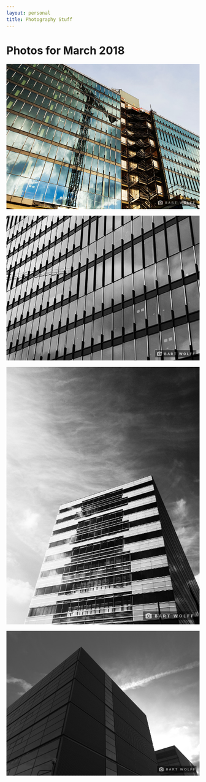 ```yaml
---
layout: personal
title: Photography Stuff
---
```


# Photos for March 2018

![](/assets/img/photo/2018-03/20180311_171617_c.jpg)

![](/assets/img/photo/2018-03/20180311_171752.jpg)

![](/assets/img/photo/2018-03/20180324_161950_bw.jpg)

![](/assets/img/photo/2018-03/20180324_162333.jpg)
